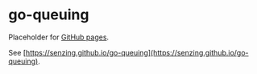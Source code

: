 # go-queuing

Placeholder for [GitHub pages](https://pages.github.com/).

See [https://senzing.github.io/go-queuing](https://senzing.github.io/go-queuing).
